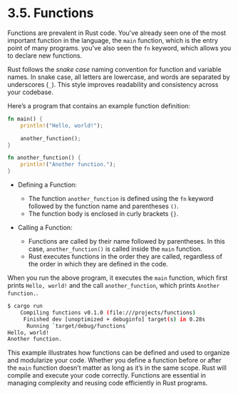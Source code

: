 # 3.5. Functions

Functions are prevalent in Rust code. You've already seen one of the most important function in the language, the `main` function, which is the entry point of many programs. you've also seen the `fn` keyword, which allows you to declare new functions.

Rust follows the _snake case_ naming convention for function and variable names. In snake case, all letters are lowercase, and words are separated by underscores (`_`). This style improves readability and consistency across your codebase.

Here’s a program that contains an example function definition:

```rust
fn main() {
    println!("Hello, world!");

    another_function();
}

fn another_function() {
    println!("Another function.");
}
```

- Defining a Function:

  - The function `another_function` is defined using the `fn` keyword followed by the function name and parentheses `()`.
  - The function body is enclosed in curly brackets `{}`.

- Calling a Function:
  - Functions are called by their name followed by parentheses. In this case, `another_function()` is called inside the `main` function.
  - Rust executes functions in the order they are called, regardless of the order in which they are defined in the code.

When you run the above program, it executes the `main` function, which first prints `Hello, world!` and the call `another_function`, which prints `Another function.`.

```bash
$ cargo run
    Compiling functions v0.1.0 (file:///projects/functions)
     Finished dev [unoptimized + debuginfo] target(s) in 0.28s
      Running `target/debug/functions`
Hello, world!
Another function.
```

This example illustrates how functions can be defined and used to organize and modularize your code. Whether you define a function before or after the `main` function doesn’t matter as long as it’s in the same scope. Rust will compile and execute your code correctly. Functions are essential in managing complexity and reusing code efficiently in Rust programs.
